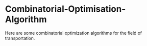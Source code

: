 # Combinatorial-Optimisation-Algorithm
Here are some combinatorial optimization algorithms for the field of transportation.

